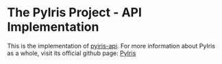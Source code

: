 # The PyIris Project - API Implementation
This is the implementation of [pyiris-api](https://github.com/Anirudha152/pyiris-api "PyIris API"). For more information about PyIris as a whole, visit its official github page: [PyIris](https://github.com/angus-y/PyIris-backdoor "PyIris")
